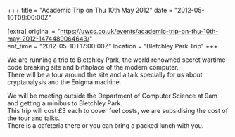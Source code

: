 +++
title = "Academic Trip on Thu 10th May 2012"
date = "2012-05-10T09:00:00Z"

[extra]
original = "https://uwcs.co.uk/events/academic-trip-on-thu-10th-may-2012-1474489064643/"    
ent_time = "2012-05-10T17:00:00Z"
location = "Bletchley Park Trip"
+++

We are running a trip to Bletchley Park, the world renowned secret wartime code breaking site and birthplace of the modern computer.  
There will be a tour around the site and a talk specially for us about cryptanalysis and the Enigma machine.

We will be meeting outside the Department of Computer Science at 9am and getting a minibus to Bletchley Park.  
This trip will cost £3 each to cover fuel costs, we are subsidising the cost of the tour and talks.  
There is a cafeteria there or you can bring a packed lunch with you.

